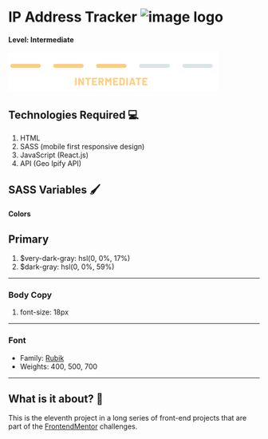 # IP Address Tracker ![image logo](./images/logo.svg)

#### Level: Intermediate  
![image info](./level.png)

## Technologies Required 💻

1. HTML
2. SASS (mobile first responsive design)
3. JavaScript (React.js)
4. API (Geo Ipify API)

## SASS Variables 🖌

#### Colors

## Primary

1. $very-dark-gray: hsl(0, 0%, 17%)
2. $dark-gray: hsl(0, 0%, 59%)

---

### Body Copy

1. font-size: 18px

--- 

### Font

- Family: [Rubik](https://fonts.google.com/specimen/Rubik)
- Weights: 400, 500, 700

---

## What is it about? 🤔

This is the eleventh project in a long series of front-end projects that are part of the [FrontendMentor](https://www.frontendmentor.io/challenges) challenges.
